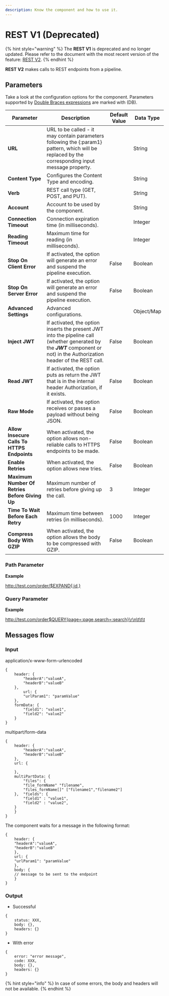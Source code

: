 ```yaml
---
description: Know the component and how to use it.
---
```


# REST V1 (Deprecated)

{% hint style="warning" %}
The **REST V1** is deprecated and no longer updated. Please refer to the document with the most recent version of the feature: [REST V2](https://docs.digibee.com/documentation/components/web-protocols/rest-v2).&#x20;
{% endhint %}

**REST V2** makes calls to REST endpoints from a pipeline.

## Parameters

Take a look at the configuration options for the component. Parameters supported by [Double Braces expressions](https://docs.digibee.com/documentation/build/double-braces) are marked with (DB).

<table data-full-width="true"><thead><tr><th>Parameter</th><th>Description</th><th>Default Value</th><th>Data Type</th></tr></thead><tbody><tr><td><strong>URL</strong></td><td>URL to be called - it may contain parameters following the {:param1} pattern, which will be replaced by the corresponding input message property.</td><td></td><td>String</td></tr><tr><td><strong>Content Type</strong></td><td>Configures the Content Type and encoding.</td><td></td><td>String</td></tr><tr><td><strong>Verb</strong></td><td>REST call type (GET, POST, and PUT).</td><td></td><td>String</td></tr><tr><td><strong>Account</strong></td><td>Account to be used by the component.</td><td></td><td>String</td></tr><tr><td><strong>Connection Timeout</strong></td><td>Connection expiration time (in milliseconds).</td><td></td><td>Integer</td></tr><tr><td><strong>Reading Timeout</strong></td><td>Maximum time for reading (in milliseconds).</td><td></td><td>Integer</td></tr><tr><td><strong>Stop On Client Error</strong></td><td>If activated, the option will generate an error and suspend the pipeline execution.</td><td>False</td><td>Boolean</td></tr><tr><td><strong>Stop On Server Error</strong></td><td>If activated, the option will generate an error and suspend the pipeline execution.</td><td>False</td><td>Boolean</td></tr><tr><td><strong>Advanced Settings</strong></td><td>Advanced configurations.</td><td></td><td>Object/Map</td></tr><tr><td><strong>Inject JWT</strong></td><td>If activated, the option inserts the present JWT into the pipeline call (whether generated by the <em><strong>JWT</strong></em> component or not) in the Authorization header of the REST call.</td><td>False</td><td>Boolean</td></tr><tr><td><strong>Read JWT</strong></td><td>If activated, the option puts as return the JWT that is in the internal header Authorization, if it exists.</td><td>False</td><td>Boolean</td></tr><tr><td><strong>Raw Mode</strong></td><td>If activated, the option receives or passes a payload without being JSON.</td><td>False</td><td>Boolean</td></tr><tr><td><strong>Allow Insecure Calls To HTTPS Endpoints</strong></td><td>When activated, the option allows non-reliable calls to HTTPS endpoints to be made.</td><td>False</td><td>Boolean</td></tr><tr><td><strong>Enable Retries</strong></td><td>When activated, the option allows new tries.</td><td>False</td><td>Boolean</td></tr><tr><td><strong>Maximum Number Of Retries Before Giving Up</strong></td><td>Maximum number of retries before giving up the call.</td><td>3</td><td>Integer</td></tr><tr><td><strong>Time To Wait Before Each Retry</strong></td><td>Maximum time between retries (in milliseconds).</td><td>1000</td><td>Integer</td></tr><tr><td><strong>Compress Body With GZIP</strong></td><td>When activated, the option allows the body to be compressed with GZIP.</td><td>False</td><td>Boolean</td></tr></tbody></table>

### Path Parameter

**Example**

http://test.com/order/$EXPAND{:id,} &#x20;

### Query Parameter <a href="#query-parameter" id="query-parameter"></a>

**Example**

http://test.com/order$QUERY{page=:page,search=:search}\r\n\t\t\t

## Messages flow <a href="#messages-flow" id="messages-flow"></a>

### Input <a href="#input" id="input"></a>

application/x-www-form-urlencoded

```
{
	header: {
		"headerA":"valueA",
		"headerB":"valueB"
	},
		url: {
		"urlParam1": "paramValue"
	},
	formData: {
		"field1": "value1",
		"field2": "value2"
	}
}
```

multipart/form-data

```
{
	header: {
		"headerA":"valueA",
		"headerB":"valueB"
	},
	url: {
		
	},
	multiPartData: {
		"files": {
		"file_formName" "filename",
		"files_formName[]" ["filename1","filename2"]
	},	"fields": {
		"field1" : "value1",
		"field2" : "value2",
	}
	}
}
```

The component waits for a message in the following format:

```
{
	header: {
	"headerA":"valueA",
	"headerB":"valueB"
	},
	url: {
	"urlParam1": "paramValue"
	},
	body: {
	// message to be sent to the endpoint
	}
}

```

&#x20;    &#x20;

### Output <a href="#output" id="output"></a>

* Successful

```
{
    status: XXX,
    body: {},
    headers: {}
}
```

* With error

```
{
    error: "error message",
    code: XXX,
    body: {},
    headers: {} 
}
```

{% hint style="info" %}
In case of some errors, the body and headers will not be available.
{% endhint %}

